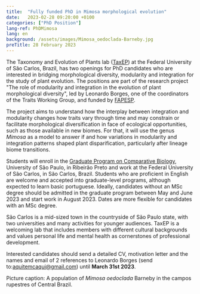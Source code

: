 ```yaml
---
title:  "Fully funded PhD in Mimosa morphological evolution"
date:   2023-02-28 09:20:00 +0100
categories: ["PhD Position"]
lang-ref: PhDMimosa
lang: en
background: /assets/images/Mimosa_oedoclada-Barneby.jpg
preTitle: 28 February 2023
---
```


The Taxonomy and Evolution of Plants lab ([TaxEP](www.taxep.ufscar.br/)) at the Federal University of São Carlos, Brazil, has two openings for PhD candidates who are interested in bridging morphological diversity, modularity and integration for the study of plant evolution. The positions are part of the research project "The role of modularity and integration in the evolution of plant morphological diversity", led by Leonardo Borges, one of the coordinators of the Traits Working Group, and funded by [FAPESP](https://fapesp.br/en).

The project aims to understand how the interplay between integration and modularity changes how traits vary through time and may constrain or facilitate morphological diversification in face of ecological opportunities, such as those available in new biomes. For that, it will use the genus *Mimosa* as a model to answer if and how variations in modularity and integration patterns shaped plant disparification, particularly after lineage biome transitions.

Students will enroll in the [Graduate Program on Comparative Biology](https://sites.usp.br/biocomparada/en/), University of São Paulo, in Ribeirão Preto and work at the Federal University of São Carlos, in São Carlos, Brazil. Students who are proficient in English are welcome and accepted into graduate-level programs, although expected to learn basic portuguese. Ideally, candidates without an MSc degree should be admitted in the graduate program between May and June 2023 and start work in August 2023. Dates are more flexible for candidates with an MSc degree.

São Carlos is a mid-sized town in the countryside of São Paulo state, with two universities and many activities for younger audiences. TaxEP is a welcoming lab that includes members with different cultural backgrounds and values personal life and mental health as cornerstones of professional development.

Interested candidates should send a detailed CV, motivation letter and the names and email of 2 references to Leonardo Borges (send to:aquitemcaqui@gmail.com) until **March 31st 2023**.


Picture caption: A population of *Mimosa oedoclada* Barneby in the campos rupestres of Central Brazil.